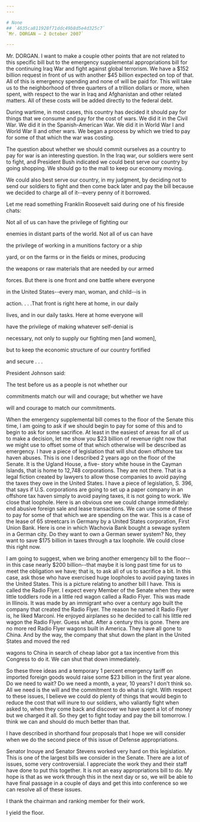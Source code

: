 ```yaml
---
---

# None
## `4635ca811928f71ddc49b8d5e4d325c7`
`Mr. DORGAN — 2 October 2007`

---
```



Mr. DORGAN. I want to make a couple other points that are not related 
to this specific bill but to the emergency supplemental appropriations 
bill for the continuing Iraq War and fight against global terrorism. We 
have a $152 billion request in front of us with another $45 billion 
expected on top of that. All of this is emergency spending and none of 
will be paid for. This will take us to the neighborhood of three 
quarters of a trillion dollars or more, when spent, with respect to the 
war in Iraq and Afghanistan and other related matters. All of these 
costs will be added directly to the federal debt.

During wartime, in most cases, this country has decided it should pay 
for things that we consume and pay for the cost of wars. We did it in 
the Civil War. We did it in the Spanish-American War. We did it in 
World War I and World War II and other wars. We began a process by 
which we tried to pay for some of that which the war was costing.

The question about whether we should commit ourselves as a country to 
pay for war is an interesting question. In the Iraq war, our soldiers 
were sent to fight, and President Bush indicated we could best serve 
our country by going shopping. We should go to the mall to keep our 
economy moving.

We could also best serve our country, in my judgment, by deciding not 
to send our soldiers to fight and then come back later and pay the bill 
because we decided to charge all of it--every penny of it borrowed.

Let me read something Franklin Roosevelt said during one of his 
fireside chats:




 Not all of us can have the privilege of fighting our 


 enemies in distant parts of the world. Not all of us can have 


 the privilege of working in a munitions factory or a ship 


 yard, or on the farms or in the fields or mines, producing 


 the weapons or raw materials that are needed by our armed 


 forces. But there is one front and one battle where everyone 


 in the United States--every man, woman, and child--is in 


 action. . . .That front is right here at home, in our daily 


 lives, and in our daily tasks. Here at home everyone will 


 have the privilege of making whatever self-denial is 


 necessary, not only to supply our fighting men [and women], 


 but to keep the economic structure of our country fortified 


 and secure . . .


President Johnson said:




 The test before us as a people is not whether our 


 commitments match our will and courage; but whether we have 


 will and courage to match our commitments.


When the emergency supplemental bill comes to the floor of the Senate 
this time, I am going to ask if we should begin to pay for some of this 
and to begin to ask for some sacrifice. At least in the easiest of 
areas for all of us to make a decision, let me show you $23 billion of 
revenue right now that we might use to offset some of that which 
otherwise will be described as emergency. I have a piece of legislation 
that will shut down offshore tax haven abuses. This is one I described 
2 years ago on the floor of the Senate. It is the Ugland House, a five-
story white house in the Cayman Islands, that is home to 12,748 
corporations. They are not there. That is a legal fiction created by 
lawyers to allow those companies to avoid paying the taxes they owe in 
the United States. I have a piece of legislation, S. 396, that says if 
U.S. corporations are going to set up a paper company in an offshore 
tax haven simply to avoid paying taxes, it is not going to work. We 
close that loophole. Here is an obvious one we could change 
immediately: end abusive foreign sale and lease transactions. We can 
use some of these to pay for some of that which we are spending on the 
war. This is a case of the lease of 65 streetcars in Germany by a 
United States corporation, First Union Bank. Here is one in which 
Wachovia Bank bought a sewage system in a German city. Do they want to 
own a German sewer system? No, they want to save $175 billion in taxes 
through a tax loophole. We could close this right now.

I am going to suggest, when we bring another emergency bill to the 
floor--in this case nearly $200 billion--that maybe it is long past 
time for us to meet the obligation we have; that is, to ask all of us 
to sacrifice a bit. In this case, ask those who have exercised huge 
loopholes to avoid paying taxes in the United States. This is a picture 
relating to another bill I have. This is called the Radio Flyer. I 
expect every Member of the Senate when they were little toddlers rode 
in a little red wagon called a Radio Flyer. This was made in Illinois. 
It was made by an immigrant who over a century ago built the company 
that created the Radio Flyer. The reason he named it Radio Flyer is, he 
liked Marconi. He enjoyed airplanes so he decided to call his little 
red wagon the Radio Flyer. Guess what. After a century this is gone. 
There are no more red Radio Flyer wagons built in America. They have 
all gone to China. And by the way, the company that shut down the plant 
in the United States and moved the red


wagons to China in search of cheap labor got a tax incentive from this 
Congress to do it. We can shut that down immediately.

So these three ideas and a temporary 1 percent emergency tariff on 
imported foreign goods would raise some $23 billion in the first year 
alone. Do we need to wait? Do we need a month, a year, 10 years? I 
don't think so. All we need is the will and the commitment to do what 
is right. With respect to these issues, I believe we could do plenty of 
things that would begin to reduce the cost that will inure to our 
soldiers, who valiantly fight when asked to, when they come back and 
discover we have spent a lot of money but we charged it all. So they 
get to fight today and pay the bill tomorrow. I think we can and should 
do much better than that.

I have described in shorthand four proposals that I hope we will 
consider when we do the second piece of this issue of Defense 
appropriations.

Senator Inouye and Senator Stevens worked very hard on this 
legislation. This is one of the largest bills we consider in the 
Senate. There are a lot of issues, some very controversial. I 
appreciate the work they and their staff have done to put this 
together. It is not an easy appropriations bill to do. My hope is that 
as we work through this in the next day or so, we will be able to have 
final passage in a couple of days and get this into conference so we 
can resolve all of these issues.

I thank the chairman and ranking member for their work.

I yield the floor.